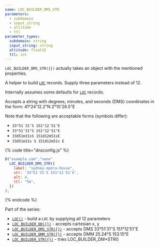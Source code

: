```yaml
---
name: LOC_BUILDER_DMS_STR
parameters:
  - subdomain
  - input_string
  - altitude
  - ttl
parameter_types:
  subdomain: string
  input_string: string
  altitude: float32
  ttl: int
---
```


`LOC_BUILDER_DMS_STR({})` actually takes an object with the mentioned properties.

A helper to build [`LOC`](../domain/LOC.md) records. Supply three parameters instead of 12.

Internally assumes some defaults for [`LOC`](../domain/LOC.md) records.


Accepts a string with degrees, minutes, and seconds (DMS) coordinates in the form: 41°24'12.2"N 2°10'26.5"E

Note that the following are acceptable forms (symbols differ):
* `33°51′31″S 151°12′51″E`
* `33°51'31"S 151°12'51"E`
* `33d51m31sS 151d12m51sE`
* `33d51m31s S 151d12m51s E`

{% code title="dnsconfig.js" %}
```javascript
D("example.com","none"
  LOC_BUILDER_DMS_STR({
    label: "sydney-opera-house",
    str: '33°51′31″S 151°12′51″E',
    alt: 4,
    ttl: "5m",
  })
);

```
{% endcode %}


Part of the series:
 * [`LOC()`](LOC.md) - build a `LOC` by supplying all 12 parameters
 * [`LOC_BUILDER_DD({})`](../record/LOC_BUILDER_DD.md) - accepts cartesian x, y
 * [`LOC_BUILDER_DMS_STR({})`](LOC_BUILDER_DMS_STR.md) - accepts DMS 33°51′31″S 151°12′51″E
 * [`LOC_BUILDER_DMM_STR({})`](LOC_BUILDER_DMM_STR.md) - accepts DMM 25.24°S 153.15°E
 * [`LOC_BUILDER_STR({})`](LOC_BUILDER_STR.md) - tries LOC_BUILDER_DM*STR()
